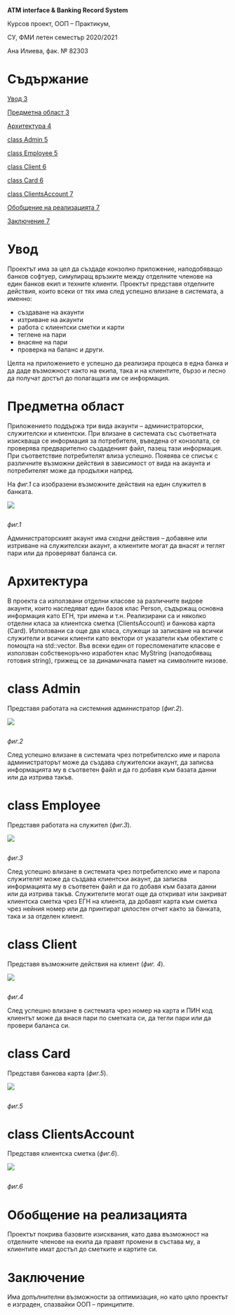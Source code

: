 ﻿

**ATM interface & Banking Record System**

Курсов проект, ООП – Практикум,

СУ, ФМИ летен семестър 2020/2021

Ана Илиева, фак. № 82303


# Съдържание

[Увод	3](#_Toc74134090)

[Предметна област	3](#_Toc74134091)

[Архитектура	4](#_Toc74134092)

[class Admin	5](#_Toc74134093)

[class Employee	5](#_Toc74134094)

[class Client	6](#_Toc74134095)

[class Card	6](#_Toc74134096)

[class ClientsAccount	7](#_Toc74134097)

[Обобщение на реализацията	7](#_Toc74134098)

[Заключение	7](#_Toc74134099)



# Увод
Проектът има за цел да създаде конзолно приложение, наподобяващо банков софтуер, симулиращ връзките между отделните членове на един банков екип и техните клиенти. Проектът представя отделните действия, които всеки от тях има след успешно влизане в системата, а именно:

- създаване на акаунти
- изтриване на акаунти
- работа с клиентски сметки и карти
- теглене на пари
- внасяне на пари
- проверка на баланс и други.

Целта на приложението е успешно да реализира процеса в една банка и да даде възможност както на екипа, така и на клиентите, бързо и лесно да получат достъп до полагащата им се информация.
# Предметна област
Приложението поддържа три вида акаунти – администраторски, служителски и клиентски. При влизане в системата със съответната изискваща се информация за потребителя, въведена от конзолата, се проверява предварително създаденият файл, пазещ тази информация. При съответствие потребителят влиза успешно. Появява се списък с различните възможни действия в зависимост от вида на акаунта и потребителят може да продължи напред.  

На *фиг.1* са изобразени възможните действия на един служител в банката.

![](/Images/Aspose.Words.85e4e7f3-c215-4ad9-8e39-28abcb18ba91.002.png) 

`                                                                        `*фиг.1*

Администраторският акаунт има сходни действия – добавяне или изтриване на служителски акаунт, а клиентите могат да внасят и теглят пари или да проверяват баланса си.
# Архитектура
В проекта са използвани отделни класове за различните видове акаунти, които наследяват един базов клас Person, съдържащ основна информация като ЕГН, три имена и т.н. Реализирани са и няколко отделни класа за клиентска сметка (ClientsAccount) и банкова карта (Card). Използвани са още два класа, служещи за записване на всички служители и всички клиенти като вектори от указатели към обектите с помощта на std::vector. Във всеки един от гореспоменатите класове е използван собственоръчно изработен клас MyString (наподобяващ готовия string), грижещ се за динамичната памет на символните низове.

# class Admin
Представя работата на системния администратор (*фиг.2*).

![](/Images/Aspose.Words.85e4e7f3-c215-4ad9-8e39-28abcb18ba91.003.png)

`                                                                                                                                                                 `*фиг.2*

След успешно влизане в системата чрез потребителско име и парола администраторът може да създава служителски акаунт, да записва информацията му в съответен файл и да го добавя към базата данни или да изтрива такъв.
# class Employee
Представя работата на служител (*фиг.3*).

![](/Images/Aspose.Words.85e4e7f3-c215-4ad9-8e39-28abcb18ba91.004.png)

`                                                                                                                                                                 `*фиг.3*

След успешно влизане в системата чрез потребителско име и парола служителят може да създава клиентски акаунт, да записва информацията му в съответен файл и да го добавя към базата данни или да изтрива такъв. Служителите могат още да откриват или закриват клиентска сметка чрез ЕГН на клиента, да добавят карта към сметка чрез нейния номер или да принтират цялостен отчет както за банката, така и за отделен клиент.
# class Client
Представя възможните действия на клиент (*фиг. 4*).

![](/Images/Aspose.Words.85e4e7f3-c215-4ad9-8e39-28abcb18ba91.005.png)

`	                                                                                                                     `*фиг.4*	

След успешно влизане в системата чрез номер на карта и ПИН код клиентът може да внася пари по сметката си, да тегли пари или да провери баланса си.
# class Card	
Представя банкова карта (*фиг.5*).

![](/Images/Aspose.Words.85e4e7f3-c215-4ad9-8e39-28abcb18ba91.006.png)

`                                                                                                                        `*фиг.5*
# class ClientsAccount
Представя клиентска сметка (*фиг.6*).

![](/Images/Aspose.Words.85e4e7f3-c215-4ad9-8e39-28abcb18ba91.007.png)

`                                                                                                                        `*фиг.6*
# Обобщение на реализацията
Проектът покрива базовите изисквания, като дава възможност на отделните членове на екипа да правят промени в състава му, а клиентите имат достъп до сметките и картите си.
# Заключение
Има допълнителни възможности за оптимизация, но като цяло проектът е изграден, спазвайки ООП – принципите.



